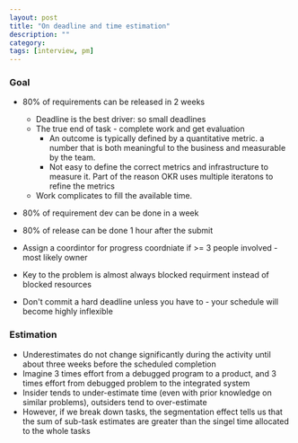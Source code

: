 ```yaml
---
layout: post
title: "On deadline and time estimation"
description: ""
category: 
tags: [interview, pm]
---
```


### Goal
* 80% of requirements can be released in 2 weeks
  * Deadline is the best driver: so small deadlines
  * The true end of task - complete work and get evaluation
      * An outcome is typically defined by a quantitative metric. a number that is both meaningful to the business and measurable by the team. 
      * Not easy to define the correct metrics and infrastructure to measure it. Part of the reason OKR uses multiple iteratons to refine the metrics
  * Work complicates to fill the available time.
* 80% of requirement dev can be done in a week
* 80% of release can be done 1 hour after the submit

* Assign a coordintor for progress coordniate if >= 3 people involved - most likely owner
* Key to the problem is almost always blocked requirment instead of blocked resources
* Don't commit a hard deadline unless you have to - your schedule will become highly inflexible

### Estimation
* Underestimates do not change significantly during the activity until about three weeks before the scheduled completion
* Imagine 3 times effort from a debugged program to a product, and 3 times effort from debugged problem to the integrated system
* Insider tends to under-estimate time (even with prior knowledge on similar problems), outsiders tend to over-estimate
* However, if we break down tasks, the segmentation effect tells us that the sum of sub-task estimates are greater than the singel time allocated to the whole tasks

